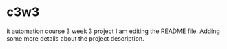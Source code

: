 # c3w3
it automation course 3 week 3 project
I am editing the README file. Adding some more details about the project description.
